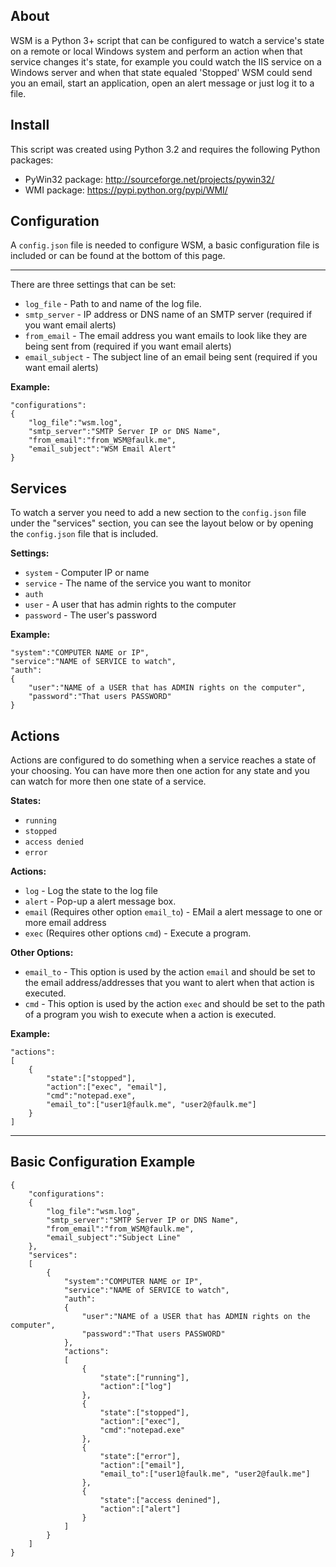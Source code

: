 About
---

WSM is a Python 3+ script that can be configured to watch a service's state on a remote or local Windows system and perform an action when that service changes it's state, for example you could watch the IIS service on a Windows server and when that state equaled 'Stopped' WSM could send you an email, start an application, open an alert message or just log it to a file.

Install
---

This script was created using Python 3.2 and requires the following Python packages:

* PyWin32 package: http://sourceforge.net/projects/pywin32/
* WMI package: https://pypi.python.org/pypi/WMI/

Configuration
---

A ```config.json``` file is needed to configure WSM, a basic configuration file is included or can be found at the bottom of this page.

***

There are three settings that can be set:

* ```log_file``` - Path to and name of the log file.
* ```smtp_server``` - IP address or DNS name of an SMTP server (required if you want email alerts)
* ```from_email``` - The email address you want emails to look like they are being sent from (required if you want email alerts)
* ```email_subject``` - The subject line of an email being sent (required if you want email alerts)

__Example:__

    "configurations":
    {
        "log_file":"wsm.log",
        "smtp_server":"SMTP Server IP or DNS Name",
        "from_email":"from_WSM@faulk.me",
        "email_subject":"WSM Email Alert"
    }

Services
---

To watch a server you need to add a new section to the ```config.json``` file under the "services" section, you can see the layout below or by opening the ```config.json``` file that is included.

__Settings:__

* ```system``` - Computer IP or name
* ```service``` - The name of the service you want to monitor
* ```auth```
 * ```user``` - A user that has admin rights to the computer
 * ```password``` - The user's password

__Example:__

    "system":"COMPUTER NAME or IP",
    "service":"NAME of SERVICE to watch",
    "auth":
    {
        "user":"NAME of a USER that has ADMIN rights on the computer",
        "password":"That users PASSWORD"
    }

Actions
---

Actions are configured to do something when a service reaches a state of your choosing. You can have more then one action for any state and you can watch for more then one state of a service.

__States:__

* ```running```
* ```stopped```
* ```access denied```
* ```error```

__Actions:__

* ```log``` - Log the state to the log file
* ```alert``` - Pop-up a alert message box.
* ```email``` (Requires other option ```email_to```) - EMail a alert message to one or more email address
* ```exec``` (Requires other options ```cmd```) - Execute a program.

__Other Options:__

* ```email_to``` - This option is used by the action ```email``` and should be set to the email address/addresses that you want to alert when that action is executed.
* ```cmd``` - This option is used by the action ```exec``` and should be set to the path of a program you wish to execute when a action is executed.

__Example:__

    "actions":
    [
        {
            "state":["stopped"],
            "action":["exec", "email"],
            "cmd":"notepad.exe",
            "email_to":["user1@faulk.me", "user2@faulk.me"]
        }
    ]

*****

Basic Configuration Example
---

    {
        "configurations":
        {
            "log_file":"wsm.log",
            "smtp_server":"SMTP Server IP or DNS Name",
            "from_email":"from_WSM@faulk.me",
            "email_subject":"Subject Line"
        },
        "services":
        [
            {
                "system":"COMPUTER NAME or IP",
                "service":"NAME of SERVICE to watch",
                "auth":
                {
                    "user":"NAME of a USER that has ADMIN rights on the computer",
                    "password":"That users PASSWORD"
                },
                "actions":
                [
                    {
                        "state":["running"],
                        "action":["log"]
                    },
                    {
                        "state":["stopped"],
                        "action":["exec"],
                        "cmd":"notepad.exe"
                    },
                    {
                        "state":["error"],
                        "action":["email"],
                        "email_to":["user1@faulk.me", "user2@faulk.me"]
                    },
                    {
                        "state":["access denined"],
                        "action":["alert"]
                    }
                ]
            }
        ]
    }